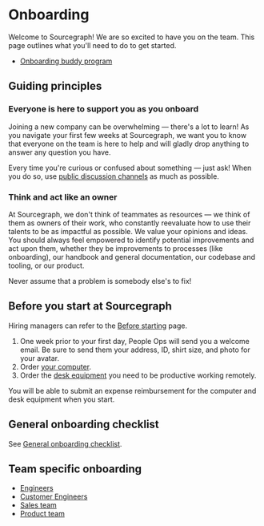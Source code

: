 # Onboarding

Welcome to Sourcegraph! We are so excited to have you on the team. This page outlines what you'll need to do to get started.

- [Onboarding buddy program](./buddy-program.md)

## Guiding principles

### Everyone is here to support you as you onboard

Joining a new company can be overwhelming — there's a lot to learn! As you navigate your first few weeks at Sourcegraph, we want you to know that everyone on the team is here to help and will gladly drop anything to answer any question you have.

Every time you're curious or confused about something — just ask! When you do so, use [public discussion channels](../../communication/team_chat.md#avoid_private_messages) as much as possible.

### Think and act like an owner

At Sourcegraph, we don't think of teammates as resources — we think of them as owners of their work, who constantly reevaluate how to use their talents to be as impactful as possible. We value your opinions and ideas. You should always feel empowered to identify potential improvements and act upon them, whether they be improvements to processes (like onboarding), our handbook and general documentation, our codebase and tooling, or our product.

Never assume that a problem is somebody else's to fix!

## Before you start at Sourcegraph

Hiring managers can refer to the [Before starting](before_starting.md) page.

1. One week prior to your first day, People Ops will send you a welcome email. Be sure to send them your address, ID, shirt size, and photo for your avatar.
1. Order [your computer](../spending-company-money.md#computers).
1. Order the [desk equipment](../spending-company-money.md#desk-set-up) you need to be productive working remotely.

You will be able to submit an expense reimbursement for the computer and desk equipment when you start.

## General onboarding checklist

See [General onboarding checklist](general_onboarding.md).

## Team specific onboarding

- [Engineers](../../engineering/onboarding.md)
- [Customer Engineers](../../ce/onboarding.md)
- [Sales team](../../sales/onboarding/index.md)
- [Product team](../../product/onboarding/index.md)
